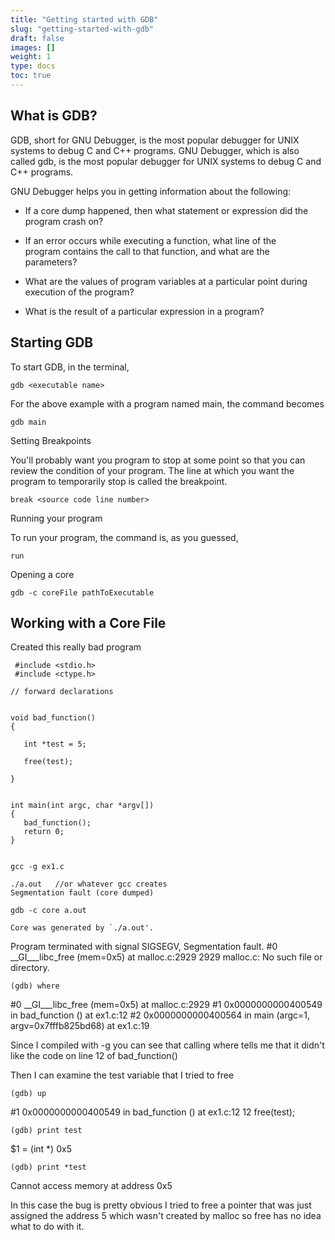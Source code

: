 ```yaml
---
title: "Getting started with GDB"
slug: "getting-started-with-gdb"
draft: false
images: []
weight: 1
type: docs
toc: true
---
```


## What is GDB?
GDB, short for GNU Debugger, is the most popular debugger for UNIX systems to debug C and C++ programs.
GNU Debugger, which is also called gdb, is the most popular debugger for UNIX systems to debug C and C++ programs.

GNU Debugger helps you in getting information about the following:

 - If a core dump happened, then what statement or expression did the
   program crash on?
   
 - If an error occurs while executing a function, what line of the   
   program contains the call to that function, and what are the   
   parameters?

 - What are the values of program variables at a particular point during
   execution of the program?

 - What is the result of a particular expression in a program?

## Starting GDB
To start GDB, in the terminal,

    gdb <executable name>

For the above example with a program named main, the command becomes

    gdb main

Setting Breakpoints

You'll probably want you program to stop at some point so that you can review the condition of your program. The line at which you want the program to temporarily stop is called the breakpoint.

    break <source code line number>

Running your program

To run your program, the command is, as you guessed,

    run


Opening a core
     
    gdb -c coreFile pathToExecutable  

## Working with a Core File
 Created this really bad program  
     
     #include <stdio.h>
     #include <ctype.h>
 
    // forward declarations

 
    void bad_function()
    {

       int *test = 5;

       free(test);

    }


    int main(int argc, char *argv[])
    {
       bad_function();
       return 0;
    }


    gcc -g ex1.c

    ./a.out   //or whatever gcc creates
    Segmentation fault (core dumped)

    gdb -c core a.out

    Core was generated by `./a.out'.
Program terminated with signal SIGSEGV, Segmentation fault.
#0  __GI___libc_free (mem=0x5) at malloc.c:2929
2929    malloc.c: No such file or directory.
    
    (gdb) where
#0  __GI___libc_free (mem=0x5) at malloc.c:2929
#1  0x0000000000400549 in bad_function () at ex1.c:12
#2  0x0000000000400564 in main (argc=1, argv=0x7fffb825bd68) at ex1.c:19

Since I compiled with -g you can see that calling where tells me that it didn't like the code on line 12 of bad_function()

Then I can examine the test variable that I tried to free
    
    (gdb) up
#1  0x0000000000400549 in bad_function () at ex1.c:12
12      free(test);
     
    (gdb) print test
$1 = (int *) 0x5

    (gdb) print *test
Cannot access memory at address 0x5

In this case the bug is pretty obvious I tried to free a pointer that was just assigned the address 5 which wasn't created by malloc so free has no idea what to do with it.  




